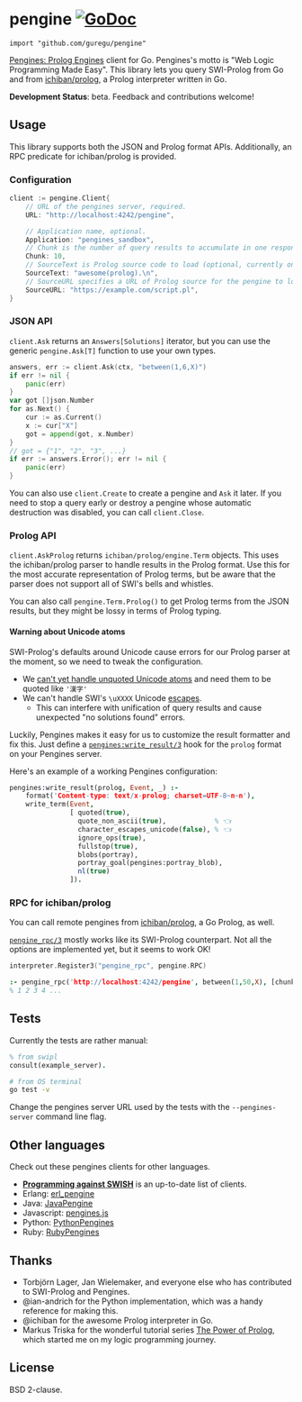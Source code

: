 # pengine [![GoDoc](https://godoc.org/github.com/guregu/pengine?status.svg)](https://godoc.org/github.com/guregu/pengine)
`import "github.com/guregu/pengine"`

[Pengines: Prolog Engines](https://www.swi-prolog.org/pldoc/doc_for?object=section(%27packages/pengines.html%27)) client for Go.
Pengines's motto is "Web Logic Programming Made Easy". This library lets you query SWI-Prolog from Go and from [ichiban/prolog](https://github.com/ichiban/prolog), a Prolog interpreter written in Go.

**Development Status**: beta. Feedback and contributions welcome!

## Usage

This library supports both the JSON and Prolog format APIs. Additionally, an RPC predicate for ichiban/prolog is provided.

### Configuration

```go
client := pengine.Client{
    // URL of the pengines server, required.
    URL: "http://localhost:4242/pengine",

    // Application name, optional.
    Application: "pengines_sandbox",
    // Chunk is the number of query results to accumulate in one response. 1 by default.
    Chunk: 10,
    // SourceText is Prolog source code to load (optional, currently only supported for the JSON format).
    SourceText: "awesome(prolog).\n",
    // SourceURL specifies a URL of Prolog source for the pengine to load (optional).
    SourceURL: "https://example.com/script.pl",
}
```

### JSON API

`client.Ask` returns an `Answers[Solutions]` iterator, but you can use the generic `pengine.Ask[T]` function to use your own types.

```go
answers, err := client.Ask(ctx, "between(1,6,X)")
if err != nil {
	panic(err)
}
var got []json.Number
for as.Next() {
	cur := as.Current()
	x := cur["X"]
	got = append(got, x.Number)
}
// got = {"1", "2", "3", ...}
if err := answers.Error(); err != nil {
	panic(err)
}
```

You can also use `client.Create` to create a pengine and `Ask` it later. If you need to stop a query early or destroy a pengine whose automatic destruction was disabled, you can call `client.Close`.

### Prolog API

`client.AskProlog` returns `ichiban/prolog/engine.Term` objects. This uses the ichiban/prolog parser to handle results in the Prolog format. Use this for the most accurate representation of Prolog terms, but be aware that the parser does not support all of SWI's bells and whistles.

You can also call `pengine.Term.Prolog()` to get Prolog terms from the JSON results, but they might be lossy in terms of Prolog typing.

#### Warning about Unicode atoms

SWI-Prolog's defaults around Unicode cause errors for our Prolog parser at the moment, so we need to tweak the configuration.
  - We [can't yet handle unquoted Unicode atoms](https://github.com/ichiban/prolog/issues/212) and need them to be quoted like `'漢字'`
  - We can't handle SWI's `\uXXXX` Unicode [escapes](https://www.swi-prolog.org/pldoc/man?section=charescapes).
    - This can interfere with unification of query results and cause unexpected "no solutions found" errors.

Luckily, Pengines makes it easy for us to customize the result formatter and fix this. Just define a [`pengines:write_result/3`](https://www.swi-prolog.org/pldoc/doc_for?object=pengines%3Awrite_result/3) hook for the `prolog` format on your Pengines server.

Here's an example of a working Pengines configuration:

```prolog
pengines:write_result(prolog, Event, _) :-
    format('Content-type: text/x-prolog; charset=UTF-8~n~n'),
    write_term(Event,
               [ quoted(true),
                 quote_non_ascii(true),            % 👈
                 character_escapes_unicode(false), % 👈
                 ignore_ops(true),
                 fullstop(true),
                 blobs(portray),
                 portray_goal(pengines:portray_blob),
                 nl(true)
               ]).
```

### RPC for ichiban/prolog

You can call remote pengines from [ichiban/prolog](https://github.com/ichiban/prolog), a Go Prolog, as well.

[`pengine_rpc/3`](https://www.swi-prolog.org/pldoc/man?predicate=pengine_rpc/3) mostly works like its SWI-Prolog counterpart.
Not all the options are implemented yet, but it seems to work OK!

```go
interpreter.Register3("pengine_rpc", pengine.RPC)
```

```prolog
:- pengine_rpc('http://localhost:4242/pengine', between(1,50,X), [chunk(10)]), write(X), nl.
% 1 2 3 4 ...
```

## Tests

Currently the tests are rather manual:

```prolog
% from swipl
consult(example_server).
```

```bash
# from OS terminal
go test -v
```

Change the pengines server URL used by the tests with the `--pengines-server` command line flag.

## Other languages

Check out these pengines clients for other languages.

- **[Programming against SWISH](https://github.com/SWI-Prolog/swish/tree/master/client)** is an up-to-date list of clients.
- Erlang: [erl_pengine](https://github.com/Limmen/erl_pengine)
- Java: [JavaPengine](https://github.com/Anniepoo/JavaPengine)
- Javascript: [pengines.js](https://pengines.swi-prolog.org/docs/documentation.html)
- Python: [PythonPengines](https://github.com/ian-andrich/PythonPengines)
- Ruby: [RubyPengines](https://github.com/simularity/RubyPengine)

## Thanks

- Torbjörn Lager, Jan Wielemaker, and everyone else who has contributed to SWI-Prolog and Pengines.
- @ian-andrich for the Python implementation, which was a handy reference for making this.
- @ichiban for the awesome Prolog interpreter in Go.
- Markus Triska for the wonderful tutorial series [The Power of Prolog](https://www.metalevel.at/prolog), which started me on my logic programming journey.

## License

BSD 2-clause.

